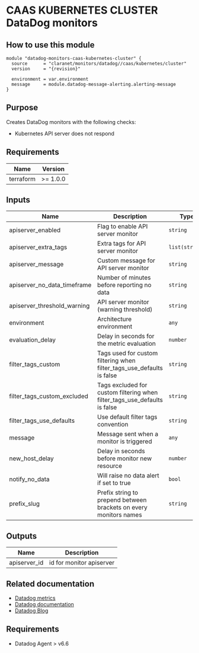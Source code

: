 # CAAS KUBERNETES CLUSTER DataDog monitors

## How to use this module

```hcl
module "datadog-monitors-caas-kubernetes-cluster" {
  source      = "claranet/monitors/datadog//caas/kubernetes/cluster"
  version     = "{revision}"

  environment = var.environment
  message     = module.datadog-message-alerting.alerting-message
}

```

## Purpose

Creates DataDog monitors with the following checks:

- Kubernetes API server does not respond

## Requirements

| Name      | Version  |
| --------- | -------- |
| terraform | >= 1.0.0 |

## Inputs

| Name                        | Description                                                               | Type           | Default  | Required |
| --------------------------- | ------------------------------------------------------------------------- | -------------- | -------- | :------: |
| apiserver_enabled           | Flag to enable API server monitor                                         | `string`       | `"true"` |    no    |
| apiserver_extra_tags        | Extra tags for API server monitor                                         | `list(string)` | `[]`     |    no    |
| apiserver_message           | Custom message for API server monitor                                     | `string`       | `""`     |    no    |
| apiserver_no_data_timeframe | Number of minutes before reporting no data                                | `string`       | `10`     |    no    |
| apiserver_threshold_warning | API server monitor (warning threshold)                                    | `string`       | `3`      |    no    |
| environment                 | Architecture environment                                                  | `any`          | n/a      |   yes    |
| evaluation_delay            | Delay in seconds for the metric evaluation                                | `number`       | `15`     |    no    |
| filter_tags_custom          | Tags used for custom filtering when filter_tags_use_defaults is false     | `string`       | `"*"`    |    no    |
| filter_tags_custom_excluded | Tags excluded for custom filtering when filter_tags_use_defaults is false | `string`       | `""`     |    no    |
| filter_tags_use_defaults    | Use default filter tags convention                                        | `string`       | `"true"` |    no    |
| message                     | Message sent when a monitor is triggered                                  | `any`          | n/a      |   yes    |
| new_host_delay              | Delay in seconds before monitor new resource                              | `number`       | `300`    |    no    |
| notify_no_data              | Will raise no data alert if set to true                                   | `bool`         | `true`   |    no    |
| prefix_slug                 | Prefix string to prepend between brackets on every monitors names         | `string`       | `""`     |    no    |

## Outputs

| Name         | Description              |
| ------------ | ------------------------ |
| apiserver_id | id for monitor apiserver |

## Related documentation

- [Datadog metrics](https://docs.datadoghq.com/agent/kubernetes/metrics/)
- [Datadog documentation](https://docs.datadoghq.com/integrations/kubernetes/)
- [Datadog Blog](https://www.datadoghq.com/blog/monitor-kubernetes-docker/)

## Requirements

- Datadog Agent > v6.6
